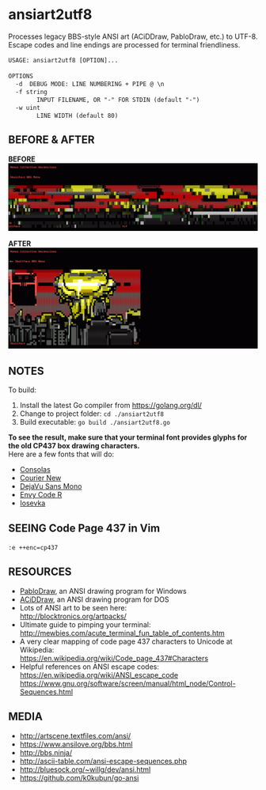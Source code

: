 ansiart2utf8
============
Processes legacy BBS-style ANSI art (ACiDDraw, PabloDraw, etc.) to UTF-8.<br/>
Escape codes and line endings are processed for terminal friendliness.

```
USAGE: ansiart2utf8 [OPTION]...

OPTIONS
  -d  DEBUG MODE: LINE NUMBERING + PIPE @ \n
  -f string
    	INPUT FILENAME, OR "-" FOR STDIN (default "-")
  -w uint
    	LINE WIDTH (default 80)
```

BEFORE & AFTER
--------------
**BEFORE**
![Before ansiart2utf8 processing][imgBefore]

**AFTER**
![After ansiart2utf8 processing][imgAfter]

[imgBefore]: ansiart2utf8-before.gif "ANSI in Terminal Before Processing"
[imgAfter]: ansiart2utf8-after.gif "ANSI in Terminal After Processing"

NOTES
-----
To build:

1. Install the latest Go compiler from https://golang.org/dl/
2. Change to project folder: `cd ./ansiart2utf8`
3. Build executable: `go build ./ansiart2utf8.go`

**To see the result, make sure that your terminal font provides glyphs for the old CP437 box drawing characters.**<br/>Here are a few fonts that will do:

- [Consolas](https://en.wikipedia.org/wiki/Consolas)
- [Courier New](https://www.microsoft.com/typography/fonts/family.aspx?FID=10)
- [DejaVu Sans Mono](https://github.com/dejavu-fonts/dejavu-fonts)
- [Envy Code R](https://damieng.com/blog/2008/05/26/envy-code-r-preview-7-coding-font-released)
- [Iosevka](https://be5invis.github.io/Iosevka/)

SEEING Code Page 437 in Vim
---------------------------
`:e ++enc=cp437`

RESOURCES
---------
- [PabloDraw](http://picoe.ca/products/pablodraw/), an ANSI drawing program for Windows
- [ACiDDraw](http://www.acid.org/apps/apps.html), an ANSI drawing program for DOS
- Lots of ANSI art to be seen here:<br/>http://blocktronics.org/artpacks/
- Ultimate guide to pimping your terminal:<br/>http://mewbies.com/acute_terminal_fun_table_of_contents.htm
- A very clear mapping of code page 437 characters to Unicode at Wikipedia:<br/>
  https://en.wikipedia.org/wiki/Code_page_437#Characters
- Helpful references on ANSI escape codes:<br/>
  https://en.wikipedia.org/wiki/ANSI_escape_code<br/>
  https://www.gnu.org/software/screen/manual/html_node/Control-Sequences.html

MEDIA
-----
- http://artscene.textfiles.com/ansi/
- https://www.ansilove.org/bbs.html
- http://bbs.ninja/
- http://ascii-table.com/ansi-escape-sequences.php
- http://bluesock.org/~willg/dev/ansi.html
- https://github.com/k0kubun/go-ansi